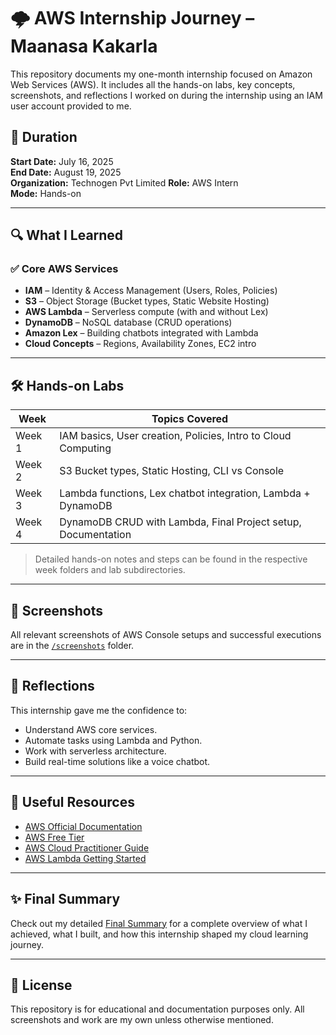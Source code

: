 # 🌩️ AWS Internship Journey – Maanasa Kakarla

This repository documents my one-month internship focused on Amazon Web Services (AWS). It includes all the hands-on labs, key concepts, screenshots, and reflections I worked on during the internship using an IAM user account provided to me.

## 📅 Duration
**Start Date:** July 16, 2025  
**End Date:** August 19, 2025  
**Organization:** Technogen Pvt Limited
**Role:** AWS Intern  
**Mode:** Hands-on

---

## 🔍 What I Learned

### ✅ Core AWS Services
- **IAM** – Identity & Access Management (Users, Roles, Policies)
- **S3** – Object Storage (Bucket types, Static Website Hosting)
- **AWS Lambda** – Serverless compute (with and without Lex)
- **DynamoDB** – NoSQL database (CRUD operations)
- **Amazon Lex** – Building chatbots integrated with Lambda
- **Cloud Concepts** – Regions, Availability Zones, EC2 intro

---

## 🛠️ Hands-on Labs

| Week | Topics Covered                                                                 |
|------|----------------------------------------------------------------------------------|
| Week 1 | IAM basics, User creation, Policies, Intro to Cloud Computing                 |
| Week 2 | S3 Bucket types, Static Hosting, CLI vs Console                              |
| Week 3 | Lambda functions, Lex chatbot integration, Lambda + DynamoDB                 |
| Week 4 | DynamoDB CRUD with Lambda, Final Project setup, Documentation                |

> Detailed hands-on notes and steps can be found in the respective week folders and lab subdirectories.

---

## 📸 Screenshots

All relevant screenshots of AWS Console setups and successful executions are in the [`/screenshots`](./screenshots) folder.

---

## 🧠 Reflections

This internship gave me the confidence to:
- Understand AWS core services.
- Automate tasks using Lambda and Python.
- Work with serverless architecture.
- Build real-time solutions like a voice chatbot.

---

## 🔗 Useful Resources

- [AWS Official Documentation](https://docs.aws.amazon.com/)
- [AWS Free Tier](https://aws.amazon.com/free/)
- [AWS Cloud Practitioner Guide](https://aws.amazon.com/certification/certified-cloud-practitioner/)
- [AWS Lambda Getting Started](https://docs.aws.amazon.com/lambda/latest/dg/getting-started.html)

---

## ✨ Final Summary

Check out my detailed [Final Summary](./final-summary.md) for a complete overview of what I achieved, what I built, and how this internship shaped my cloud learning journey.

---

## 🔖 License

This repository is for educational and documentation purposes only. All screenshots and work are my own unless otherwise mentioned.
